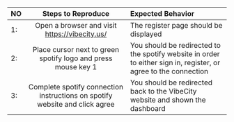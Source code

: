| **NO** | **Steps to Reproduce** |**Expected Behavior**|
|------  |:----------------------:|:--------------------|
|1:      |Open a browser and visit https://vibecity.us/| The register page should be displayed|
|2:      |Place cursor next to green spotify logo and press mouse key 1| You should be redirected to the spotify website in order to either sign in, register, or agree to the connection|
|3:      |Complete spotify connection instructions on spotify website and click agree| You should be redirected back to the VibeCity website and shown the dashboard|
